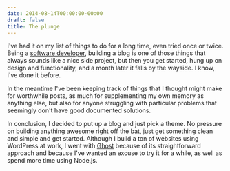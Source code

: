 ```yaml
---
date: 2014-08-14T00:00:00-00:00
draft: false
title: The plunge
---
```


I've had it on my list of things to do for a long time, even tried once or twice. Being a [software developer](http://flinthillsdesign.com), building a blog is one of those things that always sounds like a nice side project, but then you get started, hung up on design and functionality, and a month later it falls by the wayside. I know, I've done it before.

In the meantime I've been keeping track of things that I thought might make for worthwhile posts, as much for supplementing my own memory as anything else, but also for anyone struggling with particular problems that seemingly don't have good documented solutions.

In conclusion, I decided to put up a blog and just pick a theme. No pressure on building anything awesome right off the bat, just get something clean and simple and get started. Although I build a ton of websites using WordPress at work, I went with [Ghost](https://ghost.org) because of its straightforward approach and because I've wanted an excuse to try it for a while, as well as spend more time using Node.js.
